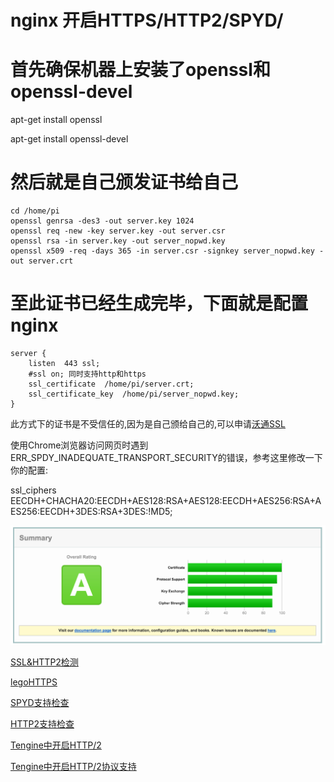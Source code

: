 # nginx 开启HTTPS/HTTP2/SPYD/

# 首先确保机器上安装了openssl和openssl-devel

apt-get install openssl

apt-get install openssl-devel


# 然后就是自己颁发证书给自己

```
cd /home/pi
openssl genrsa -des3 -out server.key 1024
openssl req -new -key server.key -out server.csr
openssl rsa -in server.key -out server_nopwd.key
openssl x509 -req -days 365 -in server.csr -signkey server_nopwd.key -out server.crt
```

# 至此证书已经生成完毕，下面就是配置nginx

```
server {
    listen  443 ssl;
    #ssl on; 同时支持http和https
    ssl_certificate  /home/pi/server.crt;
    ssl_certificate_key  /home/pi/server_nopwd.key;
}
```

此方式下的证书是不受信任的,因为是自己颁给自己的,可以申请[沃通SSL](https://freessl.wosign.com/)

使用Chrome浏览器访问网页时遇到ERR_SPDY_INADEQUATE_TRANSPORT_SECURITY的错误，参考这里修改一下你的配置:

ssl_ciphers EECDH+CHACHA20:EECDH+AES128:RSA+AES128:EECDH+AES256:RSA+AES256:EECDH+3DES:RSA+3DES:!MD5;

![png](../assets/nginx/5.png)


[SSL&HTTP2检测](https://www.ssllabs.com/ssltest/index.html)

[legoHTTPS](https//www.yuuso.com)

[SPYD支持检查](https://spdycheck.org)

[HTTP2支持检查](https://tools.keycdn.com/http2-test)

[Tengine中开启HTTP/2](https://blog.yourtion.com/enable-http2-on-tengine.html)

[Tengine中开启HTTP/2协议支持](https://liuzhichao.com/2016/tengine-http2.html)

